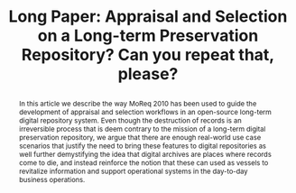 ---
abstract: In this article we describe the way MoReq 2010 has been used to guide the
  development of appraisal and selection workflows in an open-source long-term digital
  repository system. Even though the destruction of records is an irreversible process
  that is deem contrary to the mission of a long-term digital preservation repository,
  we argue that there are enough real-world use case scenarios that justify the need
  to bring these features to digital repositories as well further demystifying the
  idea that digital archives are places where records come to die, and instead reinforce
  the notion that these can used as vessels to revitalize information and support
  operational systems in the day-to-day business operations.
creators:
- Faria, Luis
date: null
document_url: https://az659834.vo.msecnd.net/eventsairwesteuprod/production-inconference-public/a6b95cb6e27845e38e019eb07764d294
grand_parent: iPRES
institutions:
- KEEP SOLUTIONS
keywords:
- appraisal
- selection
- preservation
- repository
- roda
landing_page_url: null
language: eng
layout: publication
license: CC-BY 4.0 International
notes_url: null
parent: iPRES 2022
presentation_url: null
publication_type: long paper
size: null
source_name: iPRES
title: "Long Paper: Appraisal and Selection on a Long-term Preservation Repository?
  Can you repeat that, please?\r\n"
year: 2022
---